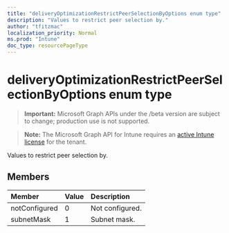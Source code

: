 ```yaml
---
title: "deliveryOptimizationRestrictPeerSelectionByOptions enum type"
description: "Values to restrict peer selection by."
author: "tfitzmac"
localization_priority: Normal
ms.prod: "Intune"
doc_type: resourcePageType
---
```


# deliveryOptimizationRestrictPeerSelectionByOptions enum type

> **Important:** Microsoft Graph APIs under the /beta version are subject to change; production use is not supported.

> **Note:** The Microsoft Graph API for Intune requires an [active Intune license](https://go.microsoft.com/fwlink/?linkid=839381) for the tenant.

Values to restrict peer selection by.

## Members
|Member|Value|Description|
|:---|:---|:---|
|notConfigured|0|Not configured.|
|subnetMask|1|Subnet mask.|






